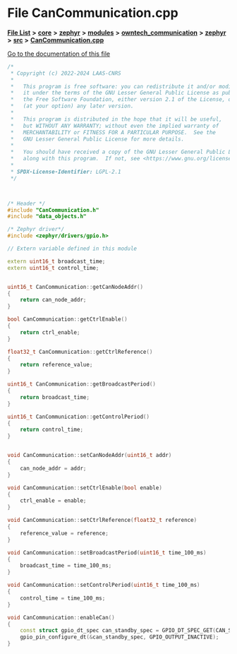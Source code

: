 

# File CanCommunication.cpp

[**File List**](files.md) **>** [**core**](dir_771164b9325b04f1442f7a3ffa8ecb89.md) **>** [**zephyr**](dir_09002e7ce91f09aeb040dfd1861a47f4.md) **>** [**modules**](dir_6d0fb8ab814c517e7f155fb837e32f72.md) **>** [**owntech\_communication**](dir_c4fe9b0224a9586dd317852c3c5604f8.md) **>** [**zephyr**](dir_ed8beaa694e779377b0049b01e5ade22.md) **>** [**src**](dir_1a412f239039e530bef8001f48cd80a4.md) **>** [**CanCommunication.cpp**](CanCommunication_8cpp.md)

[Go to the documentation of this file](CanCommunication_8cpp.md)


```C++
/*
 * Copyright (c) 2022-2024 LAAS-CNRS
 *
 *   This program is free software: you can redistribute it and/or modify
 *   it under the terms of the GNU Lesser General Public License as published by
 *   the Free Software Foundation, either version 2.1 of the License, or
 *   (at your option) any later version.
 *
 *   This program is distributed in the hope that it will be useful,
 *   but WITHOUT ANY WARRANTY; without even the implied warranty of
 *   MERCHANTABILITY or FITNESS FOR A PARTICULAR PURPOSE.  See the
 *   GNU Lesser General Public License for more details.
 *
 *   You should have received a copy of the GNU Lesser General Public License
 *   along with this program.  If not, see <https://www.gnu.org/licenses/>.
 *
 * SPDX-License-Identifier: LGPL-2.1
 */



/* Header */
#include "CanCommunication.h"
#include "data_objects.h"

/* Zephyr driver*/
#include <zephyr/drivers/gpio.h>

// Extern variable defined in this module

extern uint16_t broadcast_time;
extern uint16_t control_time;


uint16_t CanCommunication::getCanNodeAddr()
{
    return can_node_addr;
}

bool CanCommunication::getCtrlEnable()
{
    return ctrl_enable;
}

float32_t CanCommunication::getCtrlReference()
{
    return reference_value;
}

uint16_t CanCommunication::getBroadcastPeriod()
{
    return broadcast_time;
}

uint16_t CanCommunication::getControlPeriod()
{
    return control_time;
}


void CanCommunication::setCanNodeAddr(uint16_t addr)
{
    can_node_addr = addr;
}

void CanCommunication::setCtrlEnable(bool enable)
{
    ctrl_enable = enable;
}

void CanCommunication::setCtrlReference(float32_t reference)
{
    reference_value = reference;
}

void CanCommunication::setBroadcastPeriod(uint16_t time_100_ms)
{
    broadcast_time = time_100_ms;
}

void CanCommunication::setControlPeriod(uint16_t time_100_ms)
{
    control_time = time_100_ms;
}

void CanCommunication::enableCan()
{
    const struct gpio_dt_spec can_standby_spec = GPIO_DT_SPEC_GET(CAN_STANDBY_DEVICE, gpios);
    gpio_pin_configure_dt(&can_standby_spec, GPIO_OUTPUT_INACTIVE);
}
```


